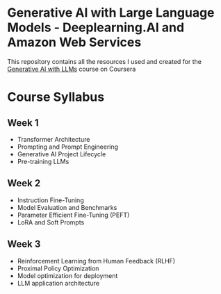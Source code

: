 # Generative AI with Large Language Models - Deeplearning.AI and Amazon Web Services
This repository contains all the resources I used and created for the [Generative AI with LLMs](https://www.coursera.org/learn/generative-ai-with-llms?#about) course on Coursera

# Course Syllabus
## Week 1
* Transformer Architecture
* Prompting and Prompt Engineering
* Generative AI Project Lifecycle
* Pre-training LLMs

## Week 2
* Instruction Fine-Tuning
* Model Evaluation and Benchmarks
* Parameter Efficient Fine-Tuning (PEFT)
* LoRA and Soft Prompts

## Week 3
* Reinforcement Learning from Human Feedback (RLHF)
* Proximal Policy Optimization
* Model optimization for deployment
* LLM application architecture


